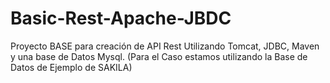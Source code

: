 # Basic-Rest-Apache-JBDC
Proyecto BASE para creación de API Rest Utilizando Tomcat, JDBC, Maven y una base de Datos Mysql. (Para el Caso estamos utilizando la Base de Datos de Ejemplo de SAKILA)
